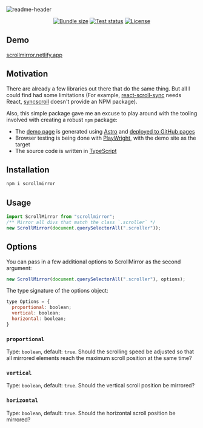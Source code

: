 <p align="center">

  ![readme-header](https://github.com/hirasso/scrollmirror/assets/869813/978e2445-d11c-4f32-8f73-e0cf8dfdce8c)

</p>

<div align="center">

[![Bundle size](https://img.shields.io/bundlejs/size/swup?exports=default%20as%scrollmirror&label=size)](https://bundlejs.com/?q=scrollmirror&treeshake=%5B%7B+default+%7D%5D)
[![Test status](https://img.shields.io/github/actions/workflow/status/hirasso/scrollmirror/e2e-tests.yml?branch=master&label=tests)](https://github.com/hirasso/scrollmirror/actions/workflows/e2e-tests.yml)
[![License](https://img.shields.io/github/license/hirasso/scrollmirror.svg)](https://github.com/hirasso/scrollmirror/blob/master/LICENSE)

</div>

## Demo

[scrollmirror.netlify.app](https://scrollmirror.netlify.app)

## Motivation

There are already a few libraries out there that do the same thing. But all I could find had some limitations (For example, [react-scroll-sync](https://github.com/okonet/react-scroll-sync) needs React, [syncscroll](https://github.com/asvd/syncscroll) doesn't provide an NPM package).

Also, this simple package gave me an excuse to play around with the tooling involved with creating a robust `npm` package:

- The [demo page](https://scrollmirror.netlify.app) is generated using [Astro](https://astro.build) and [deployed to GitHub pages](https://github.com/hirasso/scrollmirror/blob/main/.github/workflows/docs.yml)
- Browser testing is being done with [PlayWright](https://playwright.dev/), with the demo site as the target
- The source code is written in [TypeScript](https://www.typescriptlang.org/)

## Installation

```bash
npm i scrollmirror
```

## Usage

```js
import ScrollMirror from "scrollmirror";
/** Mirror all divs that match the class `.scroller` */
new ScrollMirror(document.querySelectorAll(".scroller"));
```

## Options

You can pass in a few additional options to ScrollMirror as the second argument:

```js
new ScrollMirror(document.querySelectorAll(".scroller"), options);
```

The type signature of the options object:

```js
type Options = {
  proportional: boolean;
  vertical: boolean;
  horizontal: boolean;
}
```

### `proportional`

Type: `boolean`, default: `true`. Should the scrolling speed be adjusted so that all mirrored elements reach the maximum scroll position at the same time?

### `vertical`

Type: `boolean`, default: `true`. Should the vertical scroll position be mirrored?

### `horizontal`

Type: `boolean`, default: `true`. Should the horizontal scroll position be mirrored?

